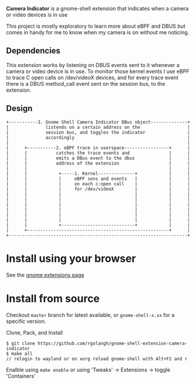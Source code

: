 **Camera Indicator** is a gnome-shell extension that indicates when a camera or video devices is in use 

This project is mostly exploratory to learn more about eBPF and DBUS but comes in handy for me to know when 
my camera is on without me noticing.

## Dependencies
This extension works by listening on DBUS events sent to it whenever a camera or video device is in use.
To monitor those kernel events I use eBPF to trace C open calls on /dev/videoX devices, and 
for every trace event there is a DBUS method_call event sent on the session bus, to the extension.

## Design
```
+-----------3. Gnome Shell Camera Indicator DBus object--------------+
|              listends on a certain address on the                  |
|              session bus, and toggles the indicator                |
|              accordingly                                           |
|                                                                    |
|      +-----------2. eBPF trace in userspace-----------------+      |
|      |           catches the trace events and               |      |
|      |           emits a DBus event to the dbus             |      |
|      |           address of the extension                   |      |
|      |                                                      |      |
|      |            +-----1. Kernel--------------+            |      |
|      |            |     eBPF sens and events   |            |      |
|      |            |     on each c:open call    |            |      |
|      |            |     for /dev/videoX        |            |      |
|      |            |                            |            |      |
|      |            |                            |            |      |
|      |            |                            |            |      |
|      |            |                            |            |      |
|      |            |                            |            |      |
|      |            |                            |            |      |
|      |            +----------------------------+            |      |
|      +------------------------------------------------------+      |
+--------------------------------------------------------------------+
```
  
# Install using your browser 

See the [gnome extensions page](https://extensions.gnome.org/extension/TODO/)  

# Install from source

Checkout `master` branch for latest available, or `gnome-shell-x.xx` for a specific version.

Clone, Pack, and Install

```console
$ git clone https://github.com/rgolangh/gnome-shell-extension-camera-indicator
$ make all
// relogin to wayland or on xorg reload gnome-shell with Alt+F2 and r
```

Enalble using `make enable` or using 'Tweaks' -> Extensions -> toggle 'Containers'

